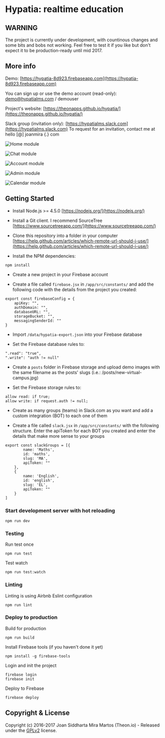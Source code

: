 # Hypatia: realtime education

## WARNING

The project is currently under development, with countinous changes and some bits and bobs not working. Feel free to test it if you like but don't expect it to be production-ready until mid 2017.

## More info

Demo: [https://hypatia-8d923.firebaseapp.com](https://hypatia-8d923.firebaseapp.com)

You can sign up or use the demo account (read-only): demo@hypatialms.com / demouser

Project's website: [https://theonapps.github.io/hypatia/](https://theonapps.github.io/hypatia/)

Slack group (invitation only): [https://hypatialms.slack.com](https://hypatialms.slack.com) To request for an invitation, contact me at hello [@] joanmira {.} com

![Home module](https://firebasestorage.googleapis.com/v0/b/hypatia-8d923.appspot.com/o/screenshots%2Fhome.png?alt=media&token=07e2df57-71cf-4b50-99cb-c25ad83fa13c)

![Chat module](https://firebasestorage.googleapis.com/v0/b/hypatia-8d923.appspot.com/o/screenshots%2Fchat.png?alt=media&token=4479e9db-aff7-48a6-8e02-0b5fe4326cf5)

![Account module](https://firebasestorage.googleapis.com/v0/b/hypatia-8d923.appspot.com/o/screenshots%2Faccount.png?alt=media&token=6a035c52-84df-4acc-a56d-c15e352f34da)

![Admin module](https://firebasestorage.googleapis.com/v0/b/hypatia-8d923.appspot.com/o/screenshots%2Fadmin.png?alt=media&token=8ebbf715-8d70-491a-8e40-b4f148193c7d)

![Calendar module](https://firebasestorage.googleapis.com/v0/b/hypatia-8d923.appspot.com/o/screenshots%2Fcalendar.png?alt=media&token=17ab3011-9c46-4afd-adf5-124797422217)

## Getting Started

- Install Node.js >= 4.5.0 [https://nodejs.org/](https://nodejs.org/)

- Install a Git client. I recommend SourceTree [https://www.sourcetreeapp.com/](https://www.sourcetreeapp.com/)

- Clone this repository into a folder in your computer [https://help.github.com/articles/which-remote-url-should-i-use/](https://help.github.com/articles/which-remote-url-should-i-use/)

- Install the NPM dependencies:

````
npm install
````

- Create a new project in your Firebase account

- Create a file called `firebase.jsx` in `/app/src/constants/` and add the following code with the details from the project you created:

````
export const firebaseConfig = {
  	apiKey: "",
    authDomain: "",
    databaseURL: "",
	storageBucket: "",
    messagingSenderId: ""
}
````

- Import `/data/hypatia-export.json` into your Firebase database

- Set the Firebase database rules to:

````
".read": "true",
".write": "auth != null"
````

- Create a `posts` folder in Firebase storage and upload demo images with the same filename as the posts' slugs (i.e.: /posts/new-virtual-campus.jpg)

- Set the Firebase storage rules to:

````
allow read: if true;
allow write: if request.auth != null;
````

- Create as many groups (teams) in Slack.com as you want and add a custom integration (BOT) to each one of them

- Create a file called `slack.jsx` in `/app/src/constants/` with the following structure. Enter the apiToken for each BOT you created and enter the details that make more sense to your groups

````
export const slackGroups = [{
		name: 'Maths',
		id: 'maths',
		slug: 'MA',
		apiToken: ""
	},
	{
		name: 'English',
		id: 'english',
		slug: 'EL',
		apiToken: ""
	}						
]
````

### Start development server with hot reloading

````
npm run dev
````

### Testing

Run test once

````
npm run test
````

Test watch

````
npm run test:watch
````

### Linting

Linting is using Airbnb Eslint configuration

````
npm run lint
````

### Deploy to production

Build for production

````
npm run build
````

Install Firebase tools (if you haven't done it yet)

````
npm install -g firebase-tools
````

Login and init the project

````
firebase login
firebase init
````

Deploy to Firebase

````
firebase deploy
````

## Copyright & License

Copyright (c) 2016-2017 Joan Siddharta Mira Martos (Theon.io) - Released under the [GPLv2](https://www.gnu.org/licenses/old-licenses/gpl-2.0.html) license.